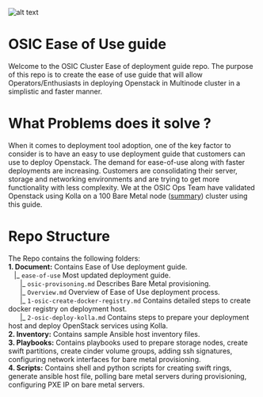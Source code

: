 ![alt text](https://01.org/sites/default/files/pictures/openstack04.png)

# OSIC Ease of Use guide
Welcome to the OSIC Cluster Ease of deployment guide repo. The purpose of this repo is to create the ease of use guide that will allow Operators/Enthusiasts in deploying Openstack in Multinode cluster in a simplistic and faster manner.

# What Problems does it solve ?
When it comes to deployment tool adoption, one of the key factor to consider is to have an easy to use deployment guide that customers can use to deploy Openstack. The demand for ease-of-use along with faster deployments are increasing. Customers are consolidating their server, storage and networking environments and are trying to get more functionality with less complexity. We at the OSIC Ops Team have validated Openstack using Kolla on a 100 Bare Metal node ([summary](https://github.com/osic/ref-impl-kolla/blob/master/documents/validation_kolla.md)) cluster using this guide.

# Repo Structure

The Repo contains the following folders: <br/>
__1. Document:__ Contains Ease of Use deployment guide.<br/>
&nbsp;&nbsp;&nbsp;|_ `ease-of-use` Most updated deployment guide.<br/>
&nbsp;&nbsp;&nbsp;&nbsp;&nbsp;&nbsp;|_ `osic-provisoning.md` Describes Bare Metal provisioning.<br/>
&nbsp;&nbsp;&nbsp;&nbsp;&nbsp;&nbsp;|_ `Overview.md` Overview of Ease of Use deployment process.<br/>
&nbsp;&nbsp;&nbsp;&nbsp;&nbsp;&nbsp;|_ `1-osic-create-docker-registry.md` Contains detailed steps to create docker registry on deployment host.<br/>
&nbsp;&nbsp;&nbsp;&nbsp;&nbsp;&nbsp;|_ `2-osic-deploy-kolla.md` Contains steps to prepare your deployment host and deploy OpenStack services using Kolla.<br/>
__2. Inventory:__ Contains sample Ansible host inventory files.<br/>
__3. Playbooks:__ Contains playbooks used to prepare storage nodes, create swift partitions, create cinder volume groups, adding ssh signatures, configuring network interfaces for bare metal provisioning.<br/>
__4. Scripts:__ Contains shell and python scripts for creating swift rings, generate ansible host file, polling bare metal servers during provisioning, configuring PXE IP on bare metal servers.<br/>

